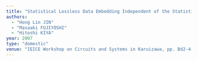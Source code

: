 ```yaml
---
title: "Statistical Lossless Data Embedding Independent of the Statistics of an Original Image"
authors:
  - "Hong Lin JIN"
  - "Masaaki FUJIYOSHI"
  - "Hitoshi KIYA"
year: 2007
type: "domestic"
venue: "IEICE Workshop on Circuits and Systems in Karuizawa, pp. Bd2-4-1, 長野県北佐久郡軽井沢町, 2007-04-24."
---
```

